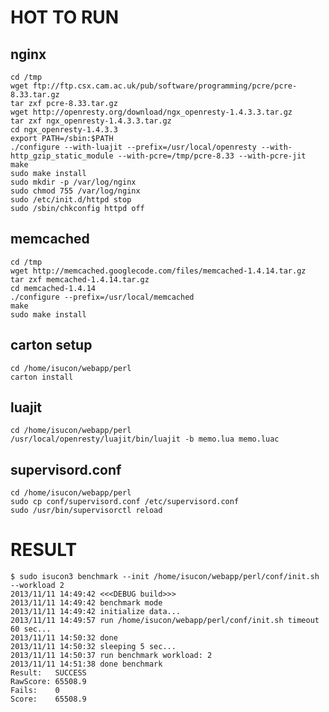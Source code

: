 # HOT TO RUN

## nginx 

    cd /tmp
    wget ftp://ftp.csx.cam.ac.uk/pub/software/programming/pcre/pcre-8.33.tar.gz
    tar zxf pcre-8.33.tar.gz
    wget http://openresty.org/download/ngx_openresty-1.4.3.3.tar.gz
    tar zxf ngx_openresty-1.4.3.3.tar.gz
    cd ngx_openresty-1.4.3.3
    export PATH=/sbin:$PATH
    ./configure --with-luajit --prefix=/usr/local/openresty --with-http_gzip_static_module --with-pcre=/tmp/pcre-8.33 --with-pcre-jit
    make
    sudo make install
    sudo mkdir -p /var/log/nginx
    sudo chmod 755 /var/log/nginx
    sudo /etc/init.d/httpd stop
    sudo /sbin/chkconfig httpd off

## memcached

    cd /tmp
    wget http://memcached.googlecode.com/files/memcached-1.4.14.tar.gz
    tar zxf memcached-1.4.14.tar.gz
    cd memcached-1.4.14
    ./configure --prefix=/usr/local/memcached
    make
    sudo make install

## carton setup

    cd /home/isucon/webapp/perl
    carton install

## luajit

    cd /home/isucon/webapp/perl
    /usr/local/openresty/luajit/bin/luajit -b memo.lua memo.luac

## supervisord.conf

    cd /home/isucon/webapp/perl
    sudo cp conf/supervisord.conf /etc/supervisord.conf
    sudo /usr/bin/supervisorctl reload

# RESULT

    $ sudo isucon3 benchmark --init /home/isucon/webapp/perl/conf/init.sh --workload 2
    2013/11/11 14:49:42 <<<DEBUG build>>>
    2013/11/11 14:49:42 benchmark mode
    2013/11/11 14:49:42 initialize data...
    2013/11/11 14:49:57 run /home/isucon/webapp/perl/conf/init.sh timeout 60 sec...
    2013/11/11 14:50:32 done
    2013/11/11 14:50:32 sleeping 5 sec...
    2013/11/11 14:50:37 run benchmark workload: 2
    2013/11/11 14:51:38 done benchmark
    Result:   SUCCESS 
    RawScore: 65508.9
    Fails:    0
    Score:    65508.9




